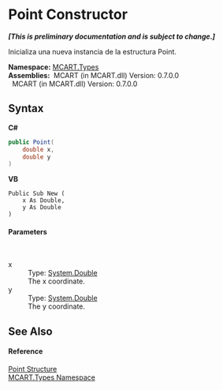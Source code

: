 # Point Constructor 
 _**\[This is preliminary documentation and is subject to change.\]**_

Inicializa una nueva instancia de la estructura Point.

**Namespace:**&nbsp;<a href="c5168ca1-3831-8d0b-91b8-6ec8e54f9c51">MCART.Types</a><br />**Assemblies:**&nbsp;&nbsp;MCART (in MCART.dll) Version: 0.7.0.0<br />&nbsp;&nbsp;MCART (in MCART.dll) Version: 0.7.0.0<br />

## Syntax

**C#**<br />
``` C#
public Point(
	double x,
	double y
)
```

**VB**<br />
``` VB
Public Sub New ( 
	x As Double,
	y As Double
)
```


#### Parameters
&nbsp;<dl><dt>x</dt><dd>Type: <a href="http://msdn2.microsoft.com/es-es/library/643eft0t" target="_blank">System.Double</a><br />The x coordinate.</dd><dt>y</dt><dd>Type: <a href="http://msdn2.microsoft.com/es-es/library/643eft0t" target="_blank">System.Double</a><br />The y coordinate.</dd></dl>

## See Also


#### Reference
<a href="96c52a46-15c7-62ef-5b7a-5371b8695e0d">Point Structure</a><br /><a href="c5168ca1-3831-8d0b-91b8-6ec8e54f9c51">MCART.Types Namespace</a><br />